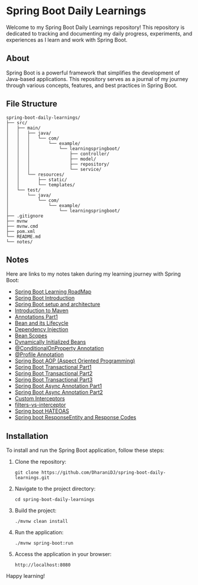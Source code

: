 # Spring Boot Daily Learnings

Welcome to my Spring Boot Daily Learnings repository! This repository is dedicated to tracking and documenting my daily progress, experiments, and experiences as I learn and work with Spring Boot.

## About

Spring Boot is a powerful framework that simplifies the development of Java-based applications. This repository serves as a journal of my journey through various concepts, features, and best practices in Spring Boot.

## File Structure

```
spring-boot-daily-learnings/
├── src/
│   ├── main/
│   │   ├── java/
│   │   │   └── com/
│   │   │       └── example/
│   │   │           └── learningspringboot/
│   │   │               ├── controller/
│   │   │               ├── model/
│   │   │               ├── repository/
│   │   │               └── service/
│   │   └── resources/
│   │       ├── static/
│   │       └── templates/
│   └── test/
│       └── java/
│           └── com/
│               └── example/
│                   └── learningspringboot/
├── .gitignore
├── mvnw
├── mvnw.cmd
├── pom.xml
└── README.md
└── notes/
```

## Notes

Here are links to my notes taken during my learning journey with Spring Boot:

- [Spring Boot Learning RoadMap](notes/roadmap.md)
- [Spring Boot Introduction](notes/springboot-intro.md)
- [Spring Boot setup and architecture](notes/layered-architecture.md)
- [Introduction to Maven](notes/maven-intro.md)
- [Annotations Part1](notes/annotations(controller-layer).md)
- [Bean and its Lifecycle](notes/bean-intro.md)
- [Dependency Injection](notes/dependence-injection.md)
- [Bean Scopes](notes/bean-scope.md)
- [Dynamically Initialized Beans](notes/dynamically-initialized-beans.md)
- [@ConditionalOnProperty Annotation](notes/ConditionalOnProperty.md)
- [@Profile Annotation](notes/profile-annotation.md)
- [Spring Boot AOP (Aspect Oriented Programming)](notes/aspect-oriented-programming.md)
- [Spring Boot Transactional Part1](notes/transactional-annotation-1.md)
- [Spring Boot Transactional Part2](notes/transactional-annotation-2.md)
- [Spring Boot Transactional Part3](notes/transactional-annotation-3.md)
- [Spring Boot Async Annotation Part1](notes/async-annotation-1.md)
- [Spring Boot Async Annotation Part2](notes/async-annotation-2.md)
- [Custom Interceptors](notes/custom-interceptors.md)
- [filters-vs-interceptor](notes/filters-vs-interceptor.md)
- [Spring boot HATEOAS](notes/hateoas.md)
- [Spring boot ResponseEntity and Response Codes](notes/response-codes-types.md)
## Installation

To install and run the Spring Boot application, follow these steps:

1. Clone the repository:

    ```
    git clone https://github.com/DharaniDJ/spring-boot-daily-learnings.git
    ```

2. Navigate to the project directory:

    ```
    cd spring-boot-daily-learnings
    ```

3. Build the project:

    ```
    ./mvnw clean install
    ```

4. Run the application:

    ```
    ./mvnw spring-boot:run
    ```

5. Access the application in your browser:

    ```
    http://localhost:8080
    ```

Happy learning!
